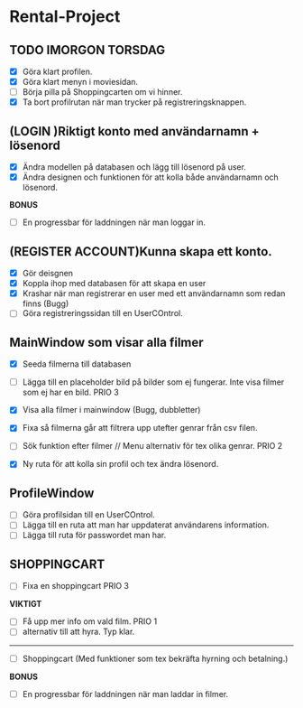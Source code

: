 # Rental-Project 

## TODO IMORGON TORSDAG
- [x] Göra klart profilen.
- [x] Göra klart menyn i moviesidan.
- [ ] Börja pilla på Shoppingcarten om vi hinner.
- [x] Ta bort profilrutan när man trycker på registreringsknappen.

## (LOGIN )Riktigt konto med användarnamn + lösenord 
- [x] Ändra modellen på databasen och lägg till lösenord på user.
- [x] Ändra designen och funktionen för att kolla både användarnamn och lösenord.

**BONUS**
- [ ] En progressbar för laddningen när man loggar in.

## (REGISTER ACCOUNT)Kunna skapa ett konto. 
- [x] Gör deisgnen
- [x] Koppla ihop med databasen för att skapa en user
- [x] Krashar när man registrerar en user med ett användarnamn som redan finns (Bugg)
- [ ] Göra registreringssidan till en UserCOntrol.

## MainWindow som visar alla filmer 
- [x] Seeda filmerna till databasen
- [ ] Lägga till en placeholder bild på bilder som ej fungerar. Inte visa filmer som ej har en bild. PRIO 3
- [x] Visa alla filmer i mainwindow (Bugg, dubbletter)
- [x] Fixa så filmerna går att filtrera upp utefter genrar från csv filen.
- [ ] Sök funktion efter filmer // Menu alternativ för tex olika genrar. PRIO 2

- [x] Ny ruta för att kolla sin profil och tex ändra lösenord. 

## ProfileWindow
- [ ] Göra profilsidan till en UserCOntrol.
- [ ] Lägga till en ruta att man har uppdaterat användarens information.
- [ ] Lägga till ruta för passwordet man har.

## SHOPPINGCART
- [ ] Fixa en shoppingcart PRIO 3

**VIKTIGT**
- [ ] Få upp mer info om vald film. PRIO 1
- [ ] alternativ till att hyra. Typ klar.
-------------
- [ ] Shoppingcart (Med funktioner som tex bekräfta hyrning och betalning.)

**BONUS**
- [ ] En progressbar för laddningen när man laddar in filmer.

